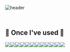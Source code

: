 <div align="left">
  
![header](https://capsule-render.vercel.app/api?type=waving&color=timeGradient&text=riseshinee&animation=twinkling&fontSize=35&fontAlignY=40&fontAlign=70&height=250)

<br>

## 🔨 Once I've used 🔨
<div style="display:flex; flex-direction:row;">
    <img src="https://img.shields.io/badge/typescript-3178C6?style=for-the-badge&logo=typescript&logoColor=white"> 
    <img src="https://img.shields.io/badge/javascript-F7DF1E?style=for-the-badge&logo=javascript&logoColor=black"> 
    <img src="https://img.shields.io/badge/Java-007396?style=for-the-badge&logo=Java&logoColor=white"> 
    <img src="https://img.shields.io/badge/node.js-339933?style=for-the-badge&logo=node.js&logoColor=white"> 
    <img src="https://img.shields.io/badge/Spring Boot-6DB33F?style=for-the-badge&logo=spring boot&logoColor=white">   
    <img src="https://img.shields.io/badge/NestJS-E0234E?style=for-the-badge&logo=nestjs&logoColor=white"> 
    <br>
    <img src="https://img.shields.io/badge/mysql-4479A1?style=for-the-badge&logo=mysql&logoColor=white">
    <img src="https://img.shields.io/badge/GraphQL-E10098?style=for-the-badge&logo=grajphql&logoColor=white">
    <br>
    <img src="https://img.shields.io/badge/AWS RDS-527FFF?style=for-the-badge&logo=amazon rds&logoColor=white">
    <img src="https://img.shields.io/badge/AWS Lambda-FF9900?style=for-the-badge&logo=aws lambda&logoColor=black">
    <img src="https://img.shields.io/badge/AWS SQS-FF4F8B?style=for-the-badge&logo=amazon sqs&logoColor=white">
    <img src="https://img.shields.io/badge/firebase-FFCA28?style=for-the-badge&logo=firebase&logoColor=white">
    <br>
</div><br>
</div>
